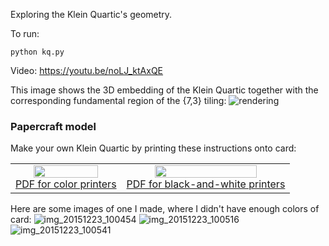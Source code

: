 Exploring the Klein Quartic's geometry.

To run: 

    python kq.py

Video: https://youtu.be/noLJ_ktAxQE

This image shows the 3D embedding of the Klein Quartic together with the corresponding fundamental region of the {7,3} tiling:
![rendering](https://user-images.githubusercontent.com/647092/27866719-4ea1f6ee-618f-11e7-906b-e931df1f17e9.png)

### Papercraft model ###

Make your own Klein Quartic by printing these instructions onto card:
<table border="0" cellpadding="20"><tr>
<td align="center"><a href="https://github.com/timhutton/klein-quartic/raw/master/papercraft/instructions_for_color_printer.pdf"><img src="https://user-images.githubusercontent.com/647092/27867154-c5a15a0e-6190-11e7-8613-f518c5b73b40.png" width="80%"><br>PDF for color printers</a></td>
<td align="center"><a href="https://github.com/timhutton/klein-quartic/raw/master/papercraft/instructions.pdf"><img src="https://user-images.githubusercontent.com/647092/27867155-c5b8f09c-6190-11e7-8d7a-c2bf43a81c56.png" width="80%"><br>PDF for black-and-white printers</a></td>
</tr></table>

Here are some images of one I made, where I didn't have enough colors of card:
![img_20151223_100454](https://cloud.githubusercontent.com/assets/647092/12025864/f3761b04-adaa-11e5-9a79-daad33d30248.jpg)
![img_20151223_100516](https://cloud.githubusercontent.com/assets/647092/12025865/f3963632-adaa-11e5-899b-b826f0c8bebd.jpg)
![img_20151223_100541](https://cloud.githubusercontent.com/assets/647092/12025866/f3992284-adaa-11e5-81ae-2ff7ef05b0c6.jpg)
